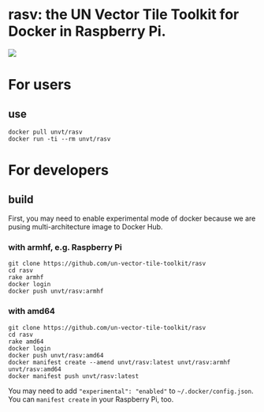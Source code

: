 # rasv: the UN Vector Tile Toolkit for Docker in Raspberry Pi.
![](https://un-vector-tile-toolkit.github.io/signature/logo.png)

# For users
## use
```
docker pull unvt/rasv
docker run -ti --rm unvt/rasv
```

# For developers
## build
First, you may need to enable experimental mode of docker because we are pusing multi-architecture image to Docker Hub.

### with armhf, e.g. Raspberry Pi
```
git clone https://github.com/un-vector-tile-toolkit/rasv
cd rasv
rake armhf
docker login
docker push unvt/rasv:armhf
```

### with amd64
```
git clone https://github.com/un-vector-tile-toolkit/rasv
cd rasv
rake amd64
docker login
docker push unvt/rasv:amd64
docker manifest create --amend unvt/rasv:latest unvt/rasv:armhf unvt/rasv:amd64
docker manifest push unvt/rasv:latest
```

You may need to add `"experimental": "enabled"` to `~/.docker/config.json`. You can `manifest create` in your Raspberry Pi, too. 
